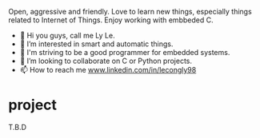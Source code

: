 Open, aggressive and friendly.
Love to learn new things, especially things related to Internet of Things.
Enjoy working with embbeded C.

- 👋 Hi you guys, call me Ly Le.
- 👀 I’m interested in smart and automatic things.
- 🌱 I'm striving to be a good programmer for embedded systems.
- 🤝 I’m looking to collaborate on C or Python projects.
- 📫 How to reach me www.linkedin.com/in/lecongly98

# project
T.B.D

<!---
iamlyle/iamlyle is a ✨ special ✨ repository because its `README.md` (this file) appears on your GitHub profile.
You can click the Preview link to take a look at your changes.
--->
